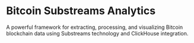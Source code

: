# Bitcoin Substreams Analytics

A powerful framework for extracting, processing, and visualizing Bitcoin blockchain data using Substreams technology and ClickHouse integration.

